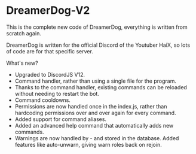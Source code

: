 # DreamerDog-V2
This is the complete new code of DreamerDog, everything is written from scratch again.

DreamerDog is written for the official Discord of the Youtuber HaiX, so lots of code are for that specific server.

What's new?
 - Upgraded to DiscordJS V12.
 - Command handler, rather than using a single file for the program.
 - Thanks to the command handler, existing commands can be reloaded without needing to restart the bot.
 - Command cooldowns.
 - Permissions are now handled once in the index.js, rather than hardcoding permissions over and over again for every command.
 - Added support for command aliases.
 - Added an advanced help command that automatically adds new commands.
 - Warnings are now handled by - and stored in the database. Added features like auto-unwarn, giving warn roles back on rejoin.
